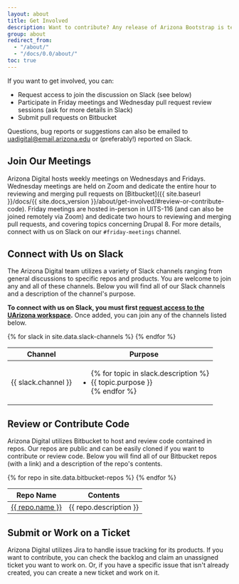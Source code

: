 ```yaml
---
layout: about
title: Get Involved
description: Want to contribute? Any release of Arizona Bootstrap is tested and ready to use, but improvements to the framework are in everyone's best interest. 
group: about
redirect_from:
  - "/about/"
  - "/docs/0.0/about/"
toc: true
---
```


If you want to get involved, you can:

<ul>
  <li>Request access to join the discussion on Slack (see below)</li>
  <li>Participate in Friday meetings and Wednesday pull request review sessions (ask for more details in Slack)</li>
  <li>Submit pull requests on Bitbucket</li>
</ul>

Questions, bug reports or suggestions can also be emailed to [uadigital@email.arizona.edu](mailto:uadigital@email.arizona.edu) or (preferably!) reported on Slack.

## Join Our Meetings

Arizona Digital hosts weekly meetings on Wednesdays and Fridays. Wednesday meetings are held on Zoom and dedicate the entire hour to reviewing and merging pull requests on [Bitbucket]({{ site.baseurl }}/docs/{{ site.docs_version }}/about/get-involved/#review-or-contribute-code). Friday meetings are hosted in-person in UITS-116 (and can also be joined remotely via Zoom) and dedicate two hours to reviewing and merging pull requests, and covering topics concerning Drupal 8. For more details, connect with us on Slack on our `#friday-meetings` channel.

## Connect with Us on Slack

The Arizona Digital team utilizes a variety of Slack channels ranging from general discussions to specific repos and products. You are welcome to join any and all of these channels. Below you will find all of our Slack channels and a description of the channel's purpose.

<strong>To connect with us on Slack, you must first <a href="https://quickstart.arizona.edu/join-us-on-slack" target="_blank">request access to the UArizona workspace</a>.</strong> Once added, you can join any of the channels listed below.

<table class="table table-striped">
  <thead class="thead-dark">
    <tr>
      <th scope="col">Channel</th>
      <th scope="col">Purpose</th>
    </tr>
  </thead>
  <tbody>{% for slack in site.data.slack-channels %}
    <tr{% if slack.channel == "#friday-meetings" %} class="table-success"{% endif %}>
      <td>{{ slack.channel }}</td>
      <td>
        <ul>{% for topic in slack.description %}
          <li>{{ topic.purpose }}</li>{% endfor %}
        </ul>
      </td>
    </tr>{% endfor %}
  </tbody>
</table>

## Review or Contribute Code

Arizona Digital utilizes Bitbucket to host and review code contained in repos. Our repos are public and can be easily cloned if you want to contribute or review code. Below you will find all of our Bitbucket repos (with a link) and a description of the repo's contents.

<table class="table table-striped">
  <thead class="thead-dark">
    <tr>
      <th scope="col">Repo Name</th>
      <th scope="col">Contents</th>
    </tr>
  </thead>
  <tbody>{% for repo in site.data.bitbucket-repos %}
    <tr>
      <td><a href="{{ repo.link }}" target="_blank">{{ repo.name }}</a></td>
      <td>{{ repo.description }}</td>
    </tr>{% endfor %}
  </tbody>
</table>

## Submit or Work on a Ticket

Arizona Digital utilizes Jira to handle issue tracking for its products. If you want to contribute, you can check the backlog and claim an unassigned ticket you want to work on. Or, if you have a specific issue that isn't already created, you can create a new ticket and work on it.


